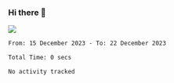 ### Hi there 👋️

![](https://komarev.com/ghpvc/?username=Loner1024)

<!--START_SECTION:waka-->

```txt
From: 15 December 2023 - To: 22 December 2023

Total Time: 0 secs

No activity tracked
```

<!--END_SECTION:waka-->



